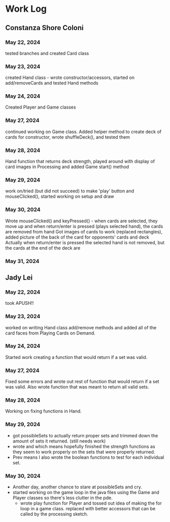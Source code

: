 # Work Log

## Constanza Shore Coloni

### May 22, 2024

tested branches and created Card class

### May 23, 2024

created Hand class - wrote constructor/accessors, started on add/removeCards and tested Hand methods

### May 24, 2024

Created Player and Game classes

### May 27, 2024

continued working on Game class. Added helper method to create deck of cards for constructor, wrote shuffleDeck(), and tested them

### May 28, 2024

Hand function that returns deck strength, played around with display of card images in Processing and added Game start() method

### May 29, 2024

work on/tried (but did not succeed) to make 'play' button and mouseClicked(), started working on setup and draw

### May 30, 2024

Wrote mouseClicked() and keyPressed() - when cards are selected, they move up and when return/enter is pressed (plays selected hand), the cards are removed from hand
Got images of cards to work (replaced rectangles), added picture of the back of the card for opponents' cards and deck
Actually when return/enter is pressed the selected hand is not removed, but the cards at the end of the deck are


### May 31, 2024



## Jady Lei

### May 22, 2024

took APUSH!!

### May 23, 2024

worked on writing Hand class add/remove methods and added all of the card faces from Playing Cards on Demand.

### May 24, 2024

Started work creating a function that would return if a set was valid. 

### May 27, 2024

Fixed some errors and wrote out rest of function that would return if a set was valid. Also wrote function that was meant to return all valid sets.

### May 28, 2024

Working on fixing functions in Hand.

### May 29, 2024

- got possibleSets to actually return proper sets and trimmed down the amount of sets it returned. (still needs work)
- wrote and which means hopefully finished the strength functions as they seem to work properly on the sets that were properly returned.
- Prev means I also wrote the boolean functions to test for each individual set.

### May 30, 2024

- Another day, another chance to stare at possibleSets and cry.
- started working on the game loop in the java files using the Game and Player classes so there's less clutter in the pde.
  - wrote play function for Player and tossed out idea of making the for loop in a game class. replaced with better accessors that can be called by the processing sketch.
